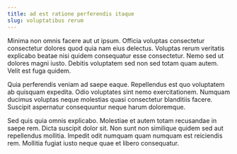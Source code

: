 ```yaml
---
title: ad est ratione perferendis itaque
slug: voluptatibus rerum
---
```


Minima non omnis facere aut ut ipsum. Officia voluptas consectetur consectetur dolores quod quia nam eius delectus. Voluptas rerum veritatis explicabo beatae nisi quidem consequatur esse consectetur. Nemo sed ut dolores magni iusto. Debitis voluptatem sed non sed totam quam autem. Velit est fuga quidem.

Quia perferendis veniam ad saepe eaque. Repellendus est quo voluptatem ab quisquam expedita. Odio voluptates sint nemo exercitationem. Numquam ducimus voluptas neque molestias quasi consectetur blanditiis facere. Suscipit aspernatur consequuntur neque harum doloremque.

Sed quis quia omnis explicabo. Molestiae et autem totam recusandae in saepe rem. Dicta suscipit dolor sit. Non sunt non similique quidem sed aut repellendus mollitia. Impedit odit numquam quam numquam est reiciendis rem. Mollitia fugiat iusto neque quae et libero consequatur.
